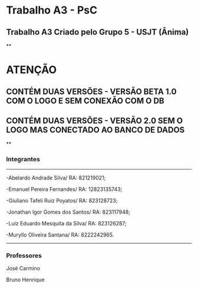 # Trabalho A3 - PsC

## Trabalho A3 Criado pelo Grupo 5 - USJT (Ânima)
**
# ATENÇÃO

## CONTÉM DUAS VERSÕES - VERSÃO BETA 1.0 COM O LOGO E SEM CONEXÃO COM O DB
## CONTÉM DUAS VERSÕES - VERSÃO 2.0 SEM O LOGO MAS CONECTADO AO BANCO DE DADOS
**
### Integrantes
***
-Abelardo Andrade Silva/ RA: 821219021; 

-Emanuel Pereira Fernandes/ RA: 12823135743; 

-Giuliano Tafeli Ruiz Poyatos/ RA: 823128723; 

-Jonathan Igor Gomes dos Santos/ RA: 823117948; 

-Luiz Eduardo Mesquita da Silva/ RA: 823126287; 

-Muryllo Oliveira Santana/ RA: 8222242965.   
***
### Professores

José Carmino

Bruno Henrique

